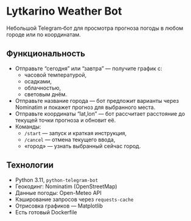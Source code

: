 # Lytkarino Weather Bot

Небольшой Telegram‑бот для просмотра прогноза погоды в любом городе или по координатам.

## Функциональность
- Отправьте “сегодня” или “завтра” — получите график с:
  - часовой температурой,
  - осадками,
  - облачностью,
  - световым днём.
- Отправьте название города — бот предложит варианты через Nominatim и покажет прогноз для выбранного места.
- Отправьте координаты “lat,lon” — бот рассчитает расстояние до текущей точки прогноза и обновит её.
- Команды:
  - `/start` — запуск и краткая инструкция,
  - `/cancel` — отмена текущего ввода,
  - «город» — узнать выбранный сейчас город.

## Технологии
- Python 3.11, `python-telegram-bot`
- Геокодинг: Nominatim (OpenStreetMap)
- Данные погоды: Open-Meteo API
- Кэширование запросов через `requests-cache`
- Отрисовка графиков — Matplotlib
- Есть готовый Dockerfile


